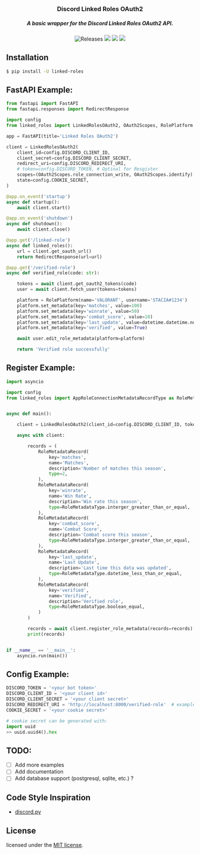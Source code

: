 <h3 align="center">
	Discord Linked Roles OAuth2
</h3>
<h5 align="center">
  A basic wrapper for the Discord Linked Roles OAuth2 API.
</h5>

<p align="center">
    <img alt="Releases" src="https://img.shields.io/github/release/staciax/discord-linked-roles.svg?style=for-the-badge&logo=github&color=F2CDCD&logoColor=D9E0EE&labelColor=302D41"/></a>
	<a href="https://github.com/staciax/discord-linked-roles/stargazers"><img src="https://img.shields.io/github/stars/staciax/discord-linked-roles?colorA=363a4f&colorB=b7bdf8&style=for-the-badge"></a>
	<a href="https://github.com/staciax/discord-linked-roles/issues"><img src="https://img.shields.io/github/issues/staciax/discord-linked-roles?colorA=363a4f&colorB=f5a97f&style=for-the-badge"></a>
	<a href="https://github.com/staciax/discord-linked-roles/contributors"><img src="https://img.shields.io/github/contributors/staciax/discord-linked-roles?colorA=363a4f&colorB=a6da95&style=for-the-badge"></a>
</p>

<!-- https://github.com/catppuccin color style -->

## Installation
```sh
$ pip install -U linked-roles
```

## FastAPI Example:
```py
from fastapi import FastAPI
from fastapi.responses import RedirectResponse

import config
from linked_roles import LinkedRolesOAuth2, OAuth2Scopes, RolePlatform

app = FastAPI(title='Linked Roles OAuth2')

client = LinkedRolesOAuth2(
    client_id=config.DISCORD_CLIENT_ID,
    client_secret=config.DISCORD_CLIENT_SECRET,
    redirect_uri=config.DISCORD_REDIRECT_URI,
    # token=config.DISCORD_TOKEN, # Optinal for Resgister
    scopes=(OAuth2Scopes.role_connection_write, OAuth2Scopes.identify),
    state=config.COOKIE_SECRET,
)

@app.on_event('startup')
async def startup():
    await client.start()

@app.on_event('shutdown')
async def shutdown():
    await client.close()

@app.get('/linked-role')
async def linked_roles():
    url = client.get_oauth_url()
    return RedirectResponse(url=url)

@app.get('/verified-role')
async def verified_role(code: str):

    tokens = await client.get_oauth2_tokens(code)
    user = await client.fetch_user(tokens=tokens)

    platform = RolePlatform(name='VALORANT', username='STACIA#1234')
    platform.set_metadata(key='matches', value=100)
    platform.set_metadata(key='winrate', value=50)
    platform.set_metadata(key='combat_score', value=10)
    platform.set_metadata(key='last_update', value=datetime.datetime.now())
    platform.set_metadata(key='verified', value=True)

    await user.edit_role_metadata(platform=platform)

    return 'Verified role successfully'
```

## Register Example:
```py
import asyncio

import config
from linked_roles import AppRoleConnectionMetadataRecordType as RoleMetadataType, LinkedRolesOAuth2, RoleMetadataRecord


async def main():

    client = LinkedRolesOAuth2(client_id=config.DISCORD_CLIENT_ID, token=config.DISCORD_TOKEN)

    async with client:

        records = (
            RoleMetadataRecord(
                key='matches',
                name='Matches',
                description='Number of matches this season',
                type=2,
            ),
            RoleMetadataRecord(
                key='winrate',
                name='Win Rate',
                description='Win rate this season',
                type=RoleMetadataType.interger_greater_than_or_equal,
            ),
            RoleMetadataRecord(
                key='combat_score',
                name='Combat Score',
                description='Combat score this season',
                type=RoleMetadataType.interger_greater_than_or_equal,
            ),
            RoleMetadataRecord(
                key='last_update',
                name='Last Update',
                description='Last time this data was updated',
                type=RoleMetadataType.datetime_less_than_or_equal,
            ),
            RoleMetadataRecord(
                key='verified',
                name='Verified',
                description='Verified role',
                type=RoleMetadataType.boolean_equal,
            )
        )

        records = await client.register_role_metadata(records=records)
        print(records)


if __name__ == '__main__':
    asyncio.run(main())

```
## Config Example:
```py
DISCORD_TOKEN = '<your bot token>'
DISCORD_CLIENT_ID = '<your client id>'
DISCORD_CLIENT_SECRET = '<your client secret>'
DISCORD_REDIRECT_URI = 'http://localhost:8000/verified-role'  # example redirect uri
COOKIE_SECRET = '<your cookie secret>'

# cookie secret can be generated with:
import uuid
>> uuid.uuid4().hex
```

## TODO:
- [ ] Add more examples
- [ ] Add documentation
- [ ] Add database support (postgresql, sqlite, etc.) ?

<!-- code style, inspiration is discord.py -->
## Code Style Inspiration
<!-- https://github.com/Rapptz/discord.py -->
- [discord.py](https://github.com/Rapptz/discord.py)

## License
licensed under the [MIT license](LICENSE).
